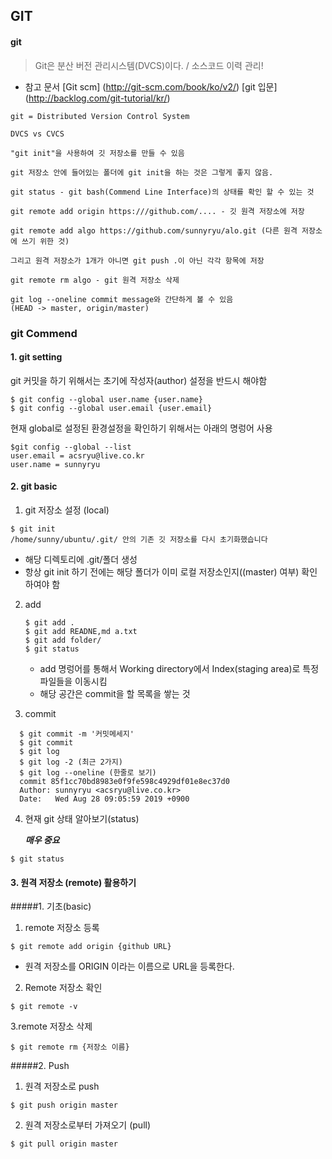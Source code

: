 ## GIT

#### git

> Git은 분산 버전 관리시스템(DVCS)이다. / 소스코드 이력 관리!

- 참고 문서
[Git scm] (http://git-scm.com/book/ko/v2/)
[git 입문] (http://backlog.com/git-tutorial/kr/)


```
git = Distributed Version Control System

DVCS vs CVCS
```

```
"git init"을 사용하여 깃 저장소를 만들 수 있음

git 저장소 안에 들어있는 폴더에 git init을 하는 것은 그렇게 좋지 않음.

git status - git bash(Commend Line Interface)의 상태를 확인 할 수 있는 것

git remote add origin https:///github.com/.... - 깃 원격 저장소에 저장

git remote add algo https://github.com/sunnyryu/alo.git (다른 원격 저장소에 쓰기 위한 것)

그리고 원격 저장소가 1개가 아니면 git push .이 아닌 각각 항목에 저장

git remote rm algo - git 원격 저장소 삭제
```

```
git log --oneline commit message와 간단하게 볼 수 있음
(HEAD -> master, origin/master)
```

### git Commend

#### 1. git setting
git 커밋을 하기 위해서는 초기에 작성자(author) 설정을 반드시 해야함
```GIT
$ git config --global user.name {user.name}
$ git config --global user.email {user.email}
```

현재 global로 설정된 환경설정을 확인하기 위해서는 아래의 명렁어 사용

```git
$git config --global --list
user.email = acsryu@live.co.kr
user.name = sunnyryu
```


#### 2. git basic

1. git 저장소 설정 (local)

```git
$ git init
/home/sunny/ubuntu/.git/ 안의 기존 깃 저장소를 다시 초기화했습니다
```

- 해당 디렉토리에 .git/폴더 생성
- 항상 git init 하기 전에는  해당 폴더가 이미 로컬 저장소인지((master) 여부) 확인 하여야 함

2. add
    ```git
    $ git add .
    $ git add READNE,md a.txt
    $ git add folder/
    $ git status
    ```
    - add 명렁어를 통해서 Working directory에서 Index(staging area)로 특정 파일들을 이동시킴
    - 해당 공간은 commit을 할 목록을 쌓는 것

3. commit
  ```git
    $ git commit -m '커밋메세지'
    $ git commit
    $ git log
    $ git log -2 (최근 2가지)
    $ git log --oneline (한줄로 보기)
    commit 85f1cc70bd8983e0f9fe598c4929df01e8ec37d0
    Author: sunnyryu <acsryu@live.co.kr>
    Date:   Wed Aug 28 09:05:59 2019 +0900
  ```

4. 현재 git 상태 알아보기(status)

    ***매우 중요***
  ```git
  $ git status
  ```

#### 3. 원격 저장소 (remote) 활용하기

#####1. 기초(basic)
  1. remote 저장소 등록
  ```git
  $ git remote add origin {github URL}
  ```
  - 원격 저장소를 ORIGIN 이라는 이름으로 URL을 등록한다.
  2. Remote 저장소 확인
  ```git
  $ git remote -v
  ```
  3.remote 저장소 삭제
  ```git
  $ git remote rm {저장소 이름}
  ```

#####2. Push  
  1. 원격 저장소로 push
  ```git
  $ git push origin master
  ```
  2. 원격 저장소로부터 가져오기 (pull)

  ```git
  $ git pull origin master
  ```

#
